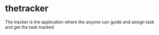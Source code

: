 # thetracker
The tracker is the application where the anyone can guide and assign task and get the task tracked
